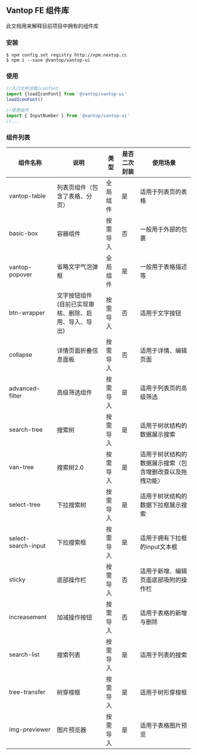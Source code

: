 ## Vantop FE 组件库
此文档用来解释目前项目中拥有的组件库


### 安装
```shell
$ npm config set registry http://npm.nextop.cc
$ npm i --save @vantop/vantop-ui
```
### 使用
```js
//入口文件加载iconfont
import {loadIconFont} from '@vantop/vantop-ui'
loadIconFont()

//使用组件
import { InputNumber } from '@vantop/vantop-ui'
//...
```

### 组件列表
| 组件名称 | 说明 | 类型 |是否二次封装|使用场景|
|  ----  | ----  |------- | --- | --- |
| vantop-table | 列表页组件（包含了表格、分页） |全局组件| 是 |适用于列表页的表格|
| basic-box | 容器组件 |按需导入| 否 |一般用于外部的包裹|
| vantop-popover | 省略文字气泡弹框 |全局组件| 是 |一般用于表格描述等|
| btn-wrapper | 文字按钮组件(目前已实现审核、删除、启用、导入、导出) |按需导入|否|适用于文字按钮 |
| collapse | 详情页面折叠信息面板 |按需导入|否|适用于详情、编辑页面 |
| advanced-filter | 高级筛选组件 |按需导入| 是 |适用于列表页的高级筛选|
| search-tree | 搜索树 |按需导入| 是 |适用于树状结构的数据展示搜索|
| van-tree | 搜索树2.0|按需导入| 是 |适用于树状结构的数据展示搜索（包含增删改查以及拖拽功能）|
| select-tree | 下拉搜索树 |按需导入| 是 |适用于树状结构的数据下拉框展示搜索|
| select-search-input | 下拉搜索框 |按需导入| 是 |适用于拥有下拉框的input文本框|
| sticky | 底部操作栏 |按需导入| 否 |适用于新增、编辑页面底部吸附的操作栏|
| increasement | 加减操作按钮 |按需导入| 否 |适用于表格的新增与删除|
| search-list | 搜索列表 |按需导入| 是 |适用于列表的搜索|
| tree-transfer | 树穿梭框 |按需导入| 是 |适用于树形穿梭框|
| img-previewer | 图片预览器 |按需导入| 是 |适用于表格图片预览|